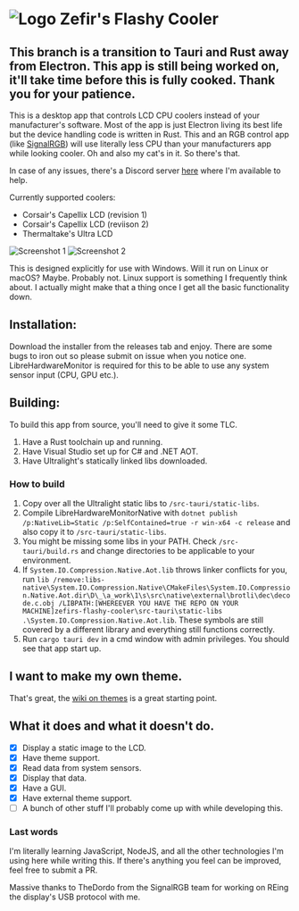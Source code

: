 # ![Logo](https://raw.githubusercontent.com/brunostjohn/zefirs-flashy-cooler/main/src-tauri/icons/32x32.png) Zefir's Flashy Cooler

## This branch is a transition to Tauri and Rust away from Electron. This app is still being worked on, it'll take time before this is fully cooked. Thank you for your patience.

This is a desktop app that controls LCD CPU coolers instead of your manufacturer's software. Most of the app is just Electron living its best life but the device handling code is written in Rust. This and an RGB control app (like [SignalRGB](https://signalrgb.com/)) will use literally less CPU than your manufacturers app while looking cooler. Oh and also my cat's in it. So there's that.

In case of any issues, there's a Discord server [here](https://discord.gg/KXmnwA6zWK) where I'm available to help.

Currently supported coolers:

- Corsair's Capellix LCD (revision 1)
- Corsair's Capellix LCD (reviison 2)
- Thermaltake's Ultra LCD

![Screenshot 1](https://raw.githubusercontent.com/brunostjohn/zefirs-flashy-cooler/main/static/images/screenshot.png)
![Screenshot 2](https://raw.githubusercontent.com/brunostjohn/zefirs-flashy-cooler/main/static/images/screenshot2.png)

This is designed explicitly for use with Windows.
Will it run on Linux or macOS? Maybe. Probably not. Linux support is something I frequently think about. I actually might make that a thing once I get all the basic functionality down.

## Installation:

Download the installer from the releases tab and enjoy. There are some bugs to iron out so please submit on issue when you notice one. LibreHardwareMonitor is required for this to be able to use any system sensor input (CPU, GPU etc.).

## Building:

To build this app from source, you'll need to give it some TLC.

1. Have a Rust toolchain up and running.
2. Have Visual Studio set up for C# and .NET AOT.
3. Have Ultralight's statically linked libs downloaded.

### How to build

1. Copy over all the Ultralight static libs to `/src-tauri/static-libs`.
2. Compile LibreHardwareMonitorNative with `dotnet publish /p:NativeLib=Static /p:SelfContained=true -r win-x64 -c release` and also copy it to `/src-tauri/static-libs`.
3. You might be missing some libs in your PATH. Check `/src-tauri/build.rs` and change directories to be applicable to your environment.
4. If `System.IO.Compression.Native.Aot.lib` throws linker conflicts for you, run `lib /remove:libs-native\System.IO.Compression.Native\CMakeFiles\System.IO.Compression.Native.Aot.dir\D\_\a_work\1\s\src\native\external\brotli\dec\decode.c.obj /LIBPATH:[WHEREEVER YOU HAVE THE REPO ON YOUR MACHINE]zefirs-flashy-cooler\src-tauri\static-libs .\System.IO.Compression.Native.Aot.lib`. These symbols are still covered by a different library and everything still functions correctly.
5. Run `cargo tauri dev` in a cmd window with admin privileges. You should see that app start up.

## I want to make my own theme.

That's great, the [wiki on themes](https://github.com/brunostjohn/zefirs-flashy-cooler/wiki/Themes) is a great starting point.

## What it does and what it doesn't do.

- [x] Display a static image to the LCD.
- [x] Have theme support.
- [x] Read data from system sensors.
- [x] Display that data.
- [x] Have a GUI.
- [x] Have external theme support.
- [ ] A bunch of other stuff I'll probably come up with while developing this.

### Last words

I'm literally learning JavaScript, NodeJS, and all the other technologies I'm using here while writing this. If there's anything you feel can be improved, feel free to submit a PR.

Massive thanks to TheDordo from the SignalRGB team for working on REing the display's USB protocol with me.
